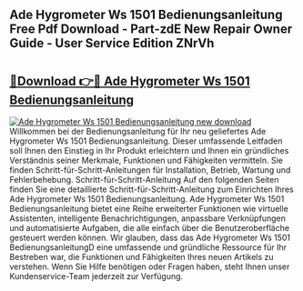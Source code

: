 ## Ade Hygrometer Ws 1501 Bedienungsanleitung Free Pdf Download - Part-zdE New Repair Owner Guide - User Service Edition ZNrVh

# <h2><a href="http://df23ih.blite.top/?on=Ade+Hygrometer+Ws+1501+Bedienungsanleitung">🔗Download 👉🔴 Ade Hygrometer Ws 1501 Bedienungsanleitung</a></h2>

[![Ade Hygrometer Ws 1501 Bedienungsanleitung new download](https://i.imgur.com/lujVjoI.png)](http://df23ih.blite.top/?on=Ade+Hygrometer+Ws+1501+Bedienungsanleitung)
Willkommen bei der Bedienungsanleitung für Ihr neu geliefertes Ade Hygrometer Ws 1501 Bedienungsanleitung. Dieser umfassende Leitfaden soll Ihnen den Einstieg in Ihr Produkt erleichtern und Ihnen ein gründliches Verständnis seiner Merkmale, Funktionen und Fähigkeiten vermitteln. Sie finden Schritt-für-Schritt-Anleitungen für Installation, Betrieb, Wartung und Fehlerbehebung. Schritt-für-Schritt-Anleitung Auf den folgenden Seiten finden Sie eine detaillierte Schritt-für-Schritt-Anleitung zum Einrichten Ihres Ade Hygrometer Ws 1501 Bedienungsanleitung. Ade Hygrometer Ws 1501 Bedienungsanleitung bietet eine Reihe erweiterter Funktionen wie virtuelle Assistenten, intelligente Benachrichtigungen, anpassbare Verknüpfungen und automatisierte Aufgaben, die alle einfach über die Benutzeroberfläche gesteuert werden können. Wir glauben, dass das Ade Hygrometer Ws 1501 BedienungsanleitungD eine umfassende und gründliche Ressource für Ihr Bestreben war, die Funktionen und Fähigkeiten Ihres neuen Artikels zu verstehen. Wenn Sie Hilfe benötigen oder Fragen haben, steht Ihnen unser Kundenservice-Team jederzeit zur Verfügung.
